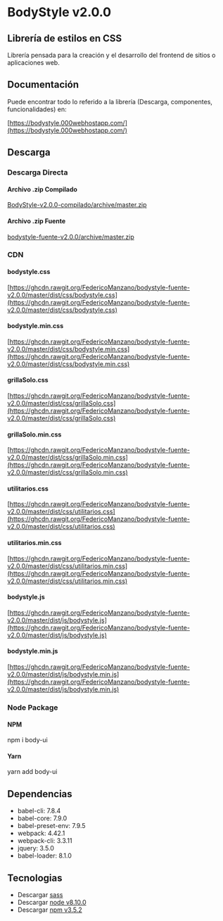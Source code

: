 # BodyStyle v2.0.0

## Librería de estilos en CSS

Librería pensada para la creación y el desarrollo del frontend de sitios o aplicaciones
web.

## Documentación

Puede encontrar todo lo referido a la librería (Descarga, componentes, funcionalidades) en: 

[https://bodystyle.000webhostapp.com/](https://bodystyle.000webhostapp.com/)

## Descarga

### Descarga Directa

#### Archivo .zip Compilado

[BodyStyle-v2.0.0-compilado/archive/master.zip](https://github.com/FedericoManzano/BodyStyle-v2.0.0-compilado/archive/master.zip)

#### Archivo .zip Fuente

[bodystyle-fuente-v2.0.0/archive/master.zip](https://github.com/FedericoManzano/bodystyle-fuente-v2.0.0/archive/master.zip)

### CDN

#### bodystyle.css
[https://ghcdn.rawgit.org/FedericoManzano/bodystyle-fuente-v2.0.0/master/dist/css/bodystyle.css](https://ghcdn.rawgit.org/FedericoManzano/bodystyle-fuente-v2.0.0/master/dist/css/bodystyle.css)

#### bodystyle.min.css
[https://ghcdn.rawgit.org/FedericoManzano/bodystyle-fuente-v2.0.0/master/dist/css/bodystyle.min.css](https://ghcdn.rawgit.org/FedericoManzano/bodystyle-fuente-v2.0.0/master/dist/css/bodystyle.min.css)

#### grillaSolo.css
[https://ghcdn.rawgit.org/FedericoManzano/bodystyle-fuente-v2.0.0/master/dist/css/grillaSolo.css](https://ghcdn.rawgit.org/FedericoManzano/bodystyle-fuente-v2.0.0/master/dist/css/grillaSolo.css)

#### grillaSolo.min.css
[https://ghcdn.rawgit.org/FedericoManzano/bodystyle-fuente-v2.0.0/master/dist/css/grillaSolo.min.css](https://ghcdn.rawgit.org/FedericoManzano/bodystyle-fuente-v2.0.0/master/dist/css/grillaSolo.min.css)


#### utilitarios.css
[https://ghcdn.rawgit.org/FedericoManzano/bodystyle-fuente-v2.0.0/master/dist/css/utilitarios.css](https://ghcdn.rawgit.org/FedericoManzano/bodystyle-fuente-v2.0.0/master/dist/css/utilitarios.css)

#### utilitarios.min.css
[https://ghcdn.rawgit.org/FedericoManzano/bodystyle-fuente-v2.0.0/master/dist/css/utilitarios.min.css](https://ghcdn.rawgit.org/FedericoManzano/bodystyle-fuente-v2.0.0/master/dist/css/utilitarios.min.css)


#### bodystyle.js
[https://ghcdn.rawgit.org/FedericoManzano/bodystyle-fuente-v2.0.0/master/dist/js/bodystyle.js](https://ghcdn.rawgit.org/FedericoManzano/bodystyle-fuente-v2.0.0/master/dist/js/bodystyle.js)

#### bodystyle.min.js
[https://ghcdn.rawgit.org/FedericoManzano/bodystyle-fuente-v2.0.0/master/dist/js/bodystyle.min.js](https://ghcdn.rawgit.org/FedericoManzano/bodystyle-fuente-v2.0.0/master/dist/js/bodystyle.min.js)

### Node Package

#### NPM
npm i body-ui

#### Yarn
yarn add body-ui

## Dependencias 

- babel-cli: 7.8.4
- babel-core: 7.9.0
- babel-preset-env: 7.9.5
- webpack: 4.42.1
- webpack-cli: 3.3.11
- jquery: 3.5.0
- babel-loader: 8.1.0

## Tecnologias

- Descargar [sass](https://sass-lang.com/install)
- Descargar [node v8.10.0](https://nodejs.org/es/download/)
- Descargar [npm v3.5.2](https://www.npmjs.com/get-npm)

